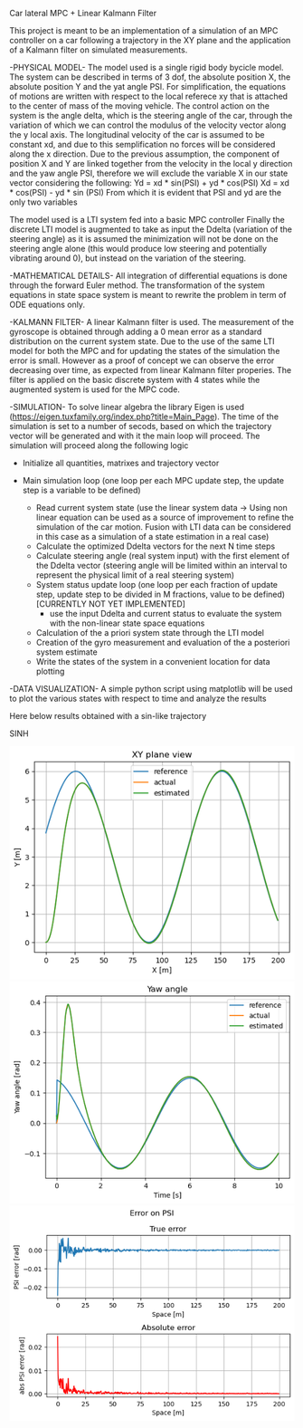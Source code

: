 Car lateral MPC + Linear Kalmann Filter

This project is meant to be an implementation of a simulation of an MPC controller on a car following a trajectory in the XY plane and the application of a Kalmann filter on simulated measurements.

-PHYSICAL MODEL-
The model used is a single rigid body bycicle model.
The system can be described in terms of 3 dof, the absolute position X, the absolute position Y and the yat angle PSI.
For simplification, the equations of motions are written with respect to the local referece xy that is attached to the center of mass of the moving vehicle.
The control action on the system is the angle delta, which is the steering angle of the car, through the variation of which we can control the modulus of the velocity vector along the y local axis.
The longitudinal velocity of the car is assumed to be constant xd, and due to this semplification no forces will be considered along the x direction.
Due to the previous assumption, the component of position X and Y are linked together from the velocity in the local y direction and the yaw angle PSI, therefore we will exclude the variable X in our state vector considering the following:
Yd = xd * sin(PSI) + yd * cos(PSI)
Xd = xd * cos(PSI) - yd * sin (PSI)
From which it is evident that PSI and yd are the only two variables

The model used is a LTI system fed into a basic MPC controller
Finally the discrete LTI model is augmented to take as input the Ddelta (variation of the steering angle) as it is assumed the minimization will not be done on the steering angle alone (this would produce low steering and potentially vibrating around 0), but instead on the variation of the steering.

-MATHEMATICAL DETAILS-
All integration of differential equations is done through the forward Euler method.
The transformation of the system equations in state space system is meant to rewrite the problem in term of ODE equations only.

-KALMANN FILTER-
A linear Kalmann filter is used.
The measurement of the gyroscope is obtained through adding a 0 mean error as a standard distribution on the current system state. Due to the use of the same LTI model for both the MPC and for updating the states of the simulation the error is small.
However as a proof of concept we can observe the error decreasing over time, as expected from linear Kalmann filter properies.
The filter is applied on the basic discrete system with 4 states while the augmented system is used for the MPC code.

-SIMULATION-
To solve linear algebra the library Eigen is used (https://eigen.tuxfamily.org/index.php?title=Main_Page).
The time of the simulation is set to a number of secods, based on which the trajectory vector will be generated and with it the main loop will proceed.
The simulation will proceed along the following logic

- Initialize all quantities, matrixes and trajectory vector

- Main simulation loop (one loop per each MPC update step, the update step is a variable to be defined)
    - Read current system state (use the linear system data -> Using non linear equation can be used as a source of improvement to refine the simulation of the car motion. Fusion with LTI data can be considered in this case as a simulation of a state estimation in a real case)
    - Calculate the optimized Ddelta vectors for the next N time steps
    - Calculate steering angle (real system input) with the first element of the Ddelta vector (steering angle will be limited within an interval to represent the physical limit of a real steering system)
    - System status update loop (one loop per each fraction of update step, update step to be divided in M fractions, value to be defined) [CURRENTLY NOT YET IMPLEMENTED]
        - use the input Ddelta and current status to evaluate the system with the non-linear state space equations
    - Calculation of the a priori system state through the LTI model
    - Creation of the gyro measurement and evaluation of the a posteriori system estimate
    - Write the states of the system in a convenient location for data plotting

-DATA VISUALIZATION-
A simple python script using matplotlib will be used to plot the various states with respect to time and analyze the results

Here below results obtained with a sin-like trajectory

SINH

![XYs](XYplaneSin.png)
![Yaws](yawAngleSin.png)
![error](errors.png)